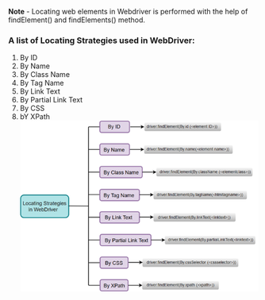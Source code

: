**Note** - Locating web elements in Webdriver is performed with the help of findElement() and findElements() method.

### A list of Locating Strategies used in WebDriver:
1. By ID
2. By Name
3. By Class Name
4. By Tag Name
5. By Link Text
6. By Partial Link Text
7. By CSS
8. bY XPath
![locating strategies](image-6.png)